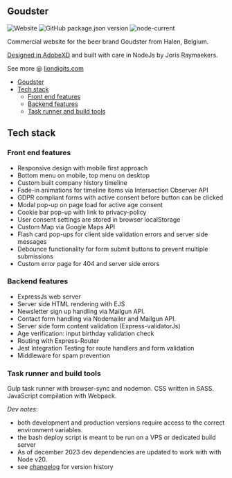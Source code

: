 ## Goudster

![Website](https://img.shields.io/website?url=https%3A%2F%2Fgoudster.be)
![GitHub package.json version](https://img.shields.io/github/package-json/v/jorishr/goudster)
![node-current](https://img.shields.io/node/v/node-sass)

Commercial website for the beer brand Goudster from Halen, Belgium.

[Designed in AdobeXD](https://xd.adobe.com/view/db65a1aa-f720-458b-4fc2-a8a8282d2ee3-ad54/) and built with care in NodeJs by Joris Raymaekers.

See more @ [liondigits.com](https://www.liondigits.com)

- [Goudster](#goudster)
- [Tech stack](#tech-stack)
  - [Front end features](#front-end-features)
  - [Backend features](#backend-features)
  - [Task runner and build tools](#task-runner-and-build-tools)

## Tech stack

### Front end features

- Responsive design with mobile first approach
- Bottom menu on mobile, top menu on desktop
- Custom built company history timeline
- Fade-in animations for timeline items via Intersection Observer API
- GDPR compliant forms with active consent before button can be clicked
- Modal pop-up on page load for active age consent
- Cookie bar pop-up with link to privacy-policy
- User consent settings are stored in browser localStorage
- Custom Map via Google Maps API
- Flash card pop-ups for client side validation errors and server side messages
- Debounce functionality for form submit buttons to prevent multiple submissions
- Custom error page for 404 and server side errors

### Backend features

- ExpressJs web server
- Server side HTML rendering with EJS
- Newsletter sign up handling via Mailgun API.
- Contact form handling via Nodemailer and Mailgun API.
- Server side form content validation (Express-validatorJs)
- Age verification: input birthday validation check
- Routing with Express-Router
- Jest Integration Testing for route handlers and form validation
- Middleware for spam prevention

### Task runner and build tools

Gulp task runner with browser-sync and nodemon. CSS written in SASS. JavaScript compilation with Webpack.

_Dev notes_:

- both development and production versions require access to the correct environment variables.
- the bash deploy script is meant to be run on a VPS or dedicated build server
- As of december 2023 dev dependencies are updated to work with with Node v20.
- see [changelog](CHANGELOG.md) for version history

